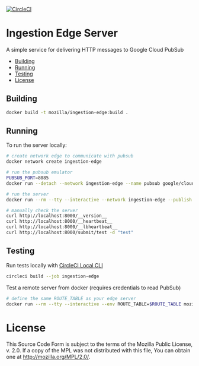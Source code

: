 [![CircleCI](https://circleci.com/gh/mozilla/gcp-ingestion.svg?style=svg&circle-token=d98a470269580907d5c6d74d0e67612834a21be7)](https://circleci.com/gh/mozilla/gcp-ingestion)

# Ingestion Edge Server

A simple service for delivering HTTP messages to Google Cloud PubSub

<!-- START doctoc generated TOC please keep comment here to allow auto update -->
<!-- DON'T EDIT THIS SECTION, INSTEAD RE-RUN doctoc TO UPDATE -->


  - [Building](#building)
  - [Running](#running)
  - [Testing](#testing)
- [License](#license)

<!-- END doctoc generated TOC please keep comment here to allow auto update -->

## Building

```bash
docker build -t mozilla/ingestion-edge:build .
```

## Running

To run the server locally:

```bash
# create network edge to communicate with pubsub
docker network create ingestion-edge

# run the pubsub emulator
PUBSUB_PORT=8085
docker run --detach --network ingestion-edge --name pubsub google/cloud-sdk gcloud beta emulators pubsub start --host-port 0.0.0.0:$PUBSUB_PORT

# run the server
docker run --rm --tty --interactive --network ingestion-edge --publish 8000:8000 --env PUBSUB_EMULATOR_HOST=pubsub:$PUBSUB_PORT --env ROUTE_TABLE='[["/submit/<path:suffix>","projects/test/topics/test"]]' mozilla/ingestion-edge:build

# manually check the server
curl http://localhost:8000/__version__
curl http://localhost:8000/__heartbeat__
curl http://localhost:8000/__lbheartbeat__
curl http://localhost:8000/submit/test -d "test"
```

## Testing

Run tests locally with [CircleCI Local CLI](https://circleci.com/docs/2.0/local-cli/#installing-the-circleci-local-cli-on-macos-and-linux-distros)

```bash
circleci build --job ingestion-edge
```

Test a remote server from docker (requires credentials to read PubSub)

```bash
# define the same ROUTE_TABLE as your edge server
docker run --rm --tty --interactive --env ROUTE_TABLE=$ROUTE_TABLE mozilla/ingestion-edge:build py.test --server https://myedgeserver.example.com
```

# License

This Source Code Form is subject to the terms of the Mozilla Public
License, v. 2.0. If a copy of the MPL was not distributed with this
file, You can obtain one at http://mozilla.org/MPL/2.0/.
